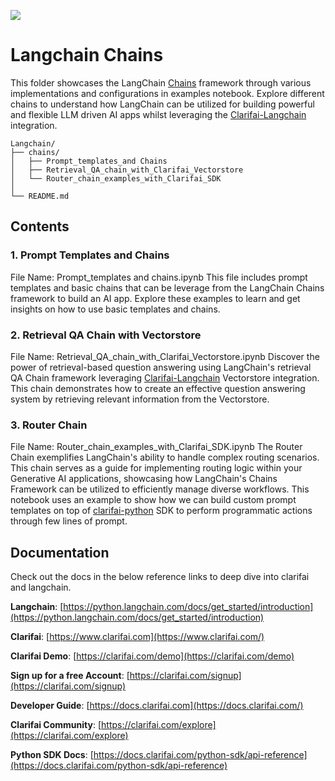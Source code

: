 [![](https://upload.wikimedia.org/wikipedia/commons/b/bc/Clarifai_Logo_FC_Web.png)](https://www.clarifai.com/)

# Langchain Chains

This folder showcases the LangChain [Chains](https://python.langchain.com/docs/modules/chains/) framework through various implementations and configurations in examples notebook.
Explore different chains to understand how LangChain can be utilized for building powerful and flexible LLM driven AI apps whilst leveraging the [Clarifai-Langchain](https://python.langchain.com/docs/integrations/llms/clarifai) integration.

```
Langchain/
├── chains/
│   ├── Prompt_templates_and Chains
│   ├── Retrieval_QA_chain_with_Clarifai_Vectorstore
│   └── Router_chain_examples_with_Clarifai_SDK
│  
└── README.md
```
## Contents
### 1. Prompt Templates and Chains
File Name: Prompt_templates and chains.ipynb
This file includes prompt templates and basic chains that can be leverage from the LangChain Chains framework to build an AI app. Explore these examples to learn and get insights on how to use basic templates and chains.

### 2. Retrieval QA Chain with Vectorstore
File Name: Retrieval_QA_chain_with_Clarifai_Vectorstore.ipynb
Discover the power of retrieval-based question answering using LangChain's retrieval QA Chain framework leveraging [Clarifai-Langchain](https://python.langchain.com/docs/integrations/vectorstores/clarifai) Vectorstore integration. This chain demonstrates how to create an effective question answering system by retrieving relevant information from the Vectorstore.

### 3. Router Chain
File Name: Router_chain_examples_with_Clarifai_SDK.ipynb
The Router Chain exemplifies LangChain's ability to handle complex routing scenarios. This chain serves as a guide for implementing routing logic within your Generative AI applications, showcasing how LangChain's Chains Framework can be utilized to efficiently manage diverse workflows.
This notebook uses an example to show how we can build custom prompt templates on top of [clarifai-python](https://docs.clarifai.com/python-sdk/sdk-overview) SDK to perform programmatic actions through few lines of prompt.



## Documentation
Check out the docs in the below reference links to deep dive into clarifai and langchain.

**Langchain**: [https://python.langchain.com/docs/get_started/introduction](https://python.langchain.com/docs/get_started/introduction)

**Clarifai**: [https://www.clarifai.com](https://www.clarifai.com/)

**Clarifai Demo**: [https://clarifai.com/demo](https://clarifai.com/demo)

**Sign up for a free Account**: [https://clarifai.com/signup](https://clarifai.com/signup)

**Developer Guide**: [https://docs.clarifai.com](https://docs.clarifai.com/)

**Clarifai Community**: [https://clarifai.com/explore](https://clarifai.com/explore)

**Python SDK Docs**: [https://docs.clarifai.com/python-sdk/api-reference](https://docs.clarifai.com/python-sdk/api-reference)
